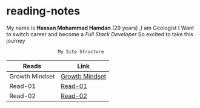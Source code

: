 # reading-notes



My name is **Hassan Mohammad Hamdan** (29 years) ,I am Geologist 
I Want to switch career and become a *Full Stack Developer*
So excited to take this journey 


 ``` 
                    My Site Structure
 ``` 


Reads | Link
------------ | -------------
Growth Mindset | [Growth Mindset](Growth.md)
Read-01 | [Read-01](Read-01.md)
Read-02 | [Read-02](Read-02.md)



 


